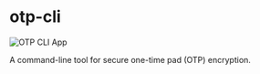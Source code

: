 # otp-cli
![OTP CLI App](../../docs/images/screenshot-otp-cli-rust.png)

A command-line tool for secure one-time pad (OTP) encryption.